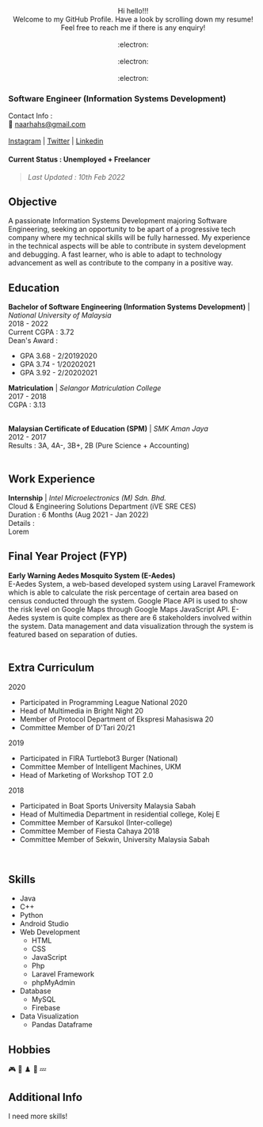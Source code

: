 <div align="center">
  <!-- <h1>:balloon: WELCOME NOTE :balloon:</h1> -->
  Hi hello!!! </br>
  Welcome to my GitHub Profile. Have a look by scrolling down my resume! </br>
  Feel free to reach me if there is any enquiry! </br>
  </br>
  :electron:</br>
  </br>
  :electron:</br>
  </br>
  :electron:</br>
</div>

  
<!-- # SHAHRAANESVARAN MURUKAYA -->
### Software Engineer (Information Systems Development)
Contact Info : </br>
:email: naarhahs@gmail.com </br>
</br>
[Instagram](https://www.instagram.com/naarhahs/) | [Twitter](https://twitter.com/naarhahs) | [Linkedin](https://www.linkedin.com/in/naarhahs/)</br>

#### Current Status : Unemployed + Freelancer
> *Last Updated : 10th Feb 2022*

## Objective

A passionate Information Systems Development majoring Software Engineering, seeking an opportunity to be apart of a progressive tech company where my technical skills will be fully harnessed. My experience in the technical aspects will be able to contribute in system development and debugging. A fast learner, who is able to adapt to technology advancement as well as contribute to the company in a positive way.

## Education
**Bachelor of Software Engineering (Information Systems Development)** | *National University of Malaysia* </br>
2018 - 2022 </br>
Current CGPA : 3.72 </br>
Dean's Award :
- GPA 3.68 - 2/20192020 </br>
- GPA 3.74 - 1/20202021 </br>
- GPA 3.92 - 2/20202021 </br>

**Matriculation** | *Selangor Matriculation College* </br>
2017 - 2018 </br>
CGPA : 3.13 </br>
</br>

**Malaysian Certificate of Education (SPM)** | *SMK Aman Jaya* </br>
2012 - 2017 </br>
Results : 3A, 4A-, 3B+, 2B (Pure Science + Accounting) </br>
</br>

## Work Experience
**Internship** | *Intel Microelectronics (M) Sdn. Bhd.* </br>
Cloud & Engineering Solutions Department (iVE SRE CES) </br>
Duration : 6 Months (Aug 2021 - Jan 2022) </br>
Details : </br>
Lorem
</br>

## Final Year Project (FYP)
**Early Warning Aedes Mosquito System (E-Aedes)** </br>
E-Aedes System, a web-based developed system using Laravel Framework which is able to calculate the risk percentage of certain area based on census conducted through the system. Google Place API is used to show the risk level on Google Maps through Google Maps JavaScript API. E-Aedes system is quite complex as there are 6 stakeholders involved within the system. Data management and data visualization through the system is featured based on separation of duties. </br>
</br>

## Extra Curriculum
2020
- Participated in Programming League National 2020
- Head of Multimedia in Bright Night 20
- Member of Protocol Department of Ekspresi Mahasiswa 20
- Committee Member of D'Tari 20/21

2019
- Participated in FIRA Turtlebot3 Burger (National)
- Committee Member of Intelligent Machines, UKM
- Head of Marketing of Workshop TOT 2.0

2018
- Participated in Boat Sports University Malaysia Sabah
- Head of Multimedia Department in residential college, Kolej E
- Committee Member of Karsukol (Inter-college)
- Committee Member of Fiesta Cahaya 2018
- Committee Member of Sekwin, University Malaysia Sabah
</br>

## Skills
- Java
- C++
- Python
- Android Studio
- Web Development
  - HTML
  - CSS
  - JavaScript
  - Php
  - Laravel Framework
  - phpMyAdmin
- Database
  - MySQL
  - Firebase
- Data Visualization
  - Pandas Dataframe

## Hobbies
:video_game:  :badminton:  :chess_pawn:  :flying_disc:  :zzz:

## Additional Info
I need more skills!


<!---
naarhahs/naarhahs is a ✨ special ✨ repository because its `README.md` (this file) appears on your GitHub profile.
You can click the Preview link to take a look at your changes.
--->

